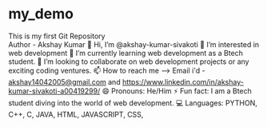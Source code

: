 # my_demo
This is my first Git Repository
<br>
Author - Akshay Kumar
👋 Hi, I’m @akshay-kumar-sivakoti
👀 I’m interested in web development
🌱 I’m currently learning web development as a Btech student.
💞️ I’m looking to collaborate on web development projects or any exciting coding ventures.
📫 How to reach me --> Email i'd - akshay14042005@gmail.com and https://www.linkedin.com/in/akshay-kumar-sivakoti-a00419299/
😄 Pronouns: He/Him
⚡ Fun fact: I am a Btech student diving into the world of web development.
💻 Languages: PYTHON, C++, C, JAVA, HTML, JAVASCRIPT, CSS, 
